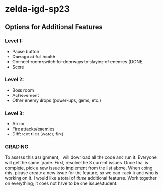 # zelda-igd-sp23

## Options for Additional Features

### Level 1:
- Pause button
- Damage at full health
- ~~Connect room switch for doorways to slaying of enemies~~ (DONE)
- Score

### Level 2:
- Boss room
- Achievement
- Other enemy drops (power-ups, gems, etc.)

### Level 3:
- Armor
- Fire attacks/enemies
- Different tiles (water, fire)

### GRADING

To assess this assignment, I will download all the code and run it. Everyone will get the same grade. First, resolve the 3 current issues. Once that is complete, pick a new issue to implement from the list above. When doing this, please create a new Issue for the feature, so we can track it and who is working on it. I would like a total of *three* additional features. Work together on everything; it does not have to be one issue/student.
